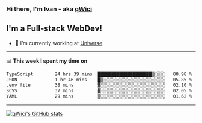 ### Hi there, I'm Ivan - aka [qWici][website]

## I'm a Full-stack WebDev!
- 🔭 I’m currently working at [Universe][universe]

---

📊 **This week I spent my time on**
<!--START_SECTION:waka-->

```txt
TypeScript        24 hrs 39 mins  ████████████████████▒░░░░   80.98 %
JSON              1 hr 46 mins    █▒░░░░░░░░░░░░░░░░░░░░░░░   05.85 %
.env file         38 mins         ▓░░░░░░░░░░░░░░░░░░░░░░░░   02.10 %
SCSS              37 mins         ▓░░░░░░░░░░░░░░░░░░░░░░░░   02.05 %
YAML              29 mins         ▒░░░░░░░░░░░░░░░░░░░░░░░░   01.62 %
```

<!--END_SECTION:waka-->

---

[![qWici's GitHub stats](https://github-readme-stats.vercel.app/api?username=qWici)](https://github.com/qWici/github-readme-stats)

[website]: https://devkucher.com
[twitter]: https://twitter.com/KucherDev
[linkedin]: https://www.linkedin.com/in/ivankucher
[universe]: https://universeapps.limited
